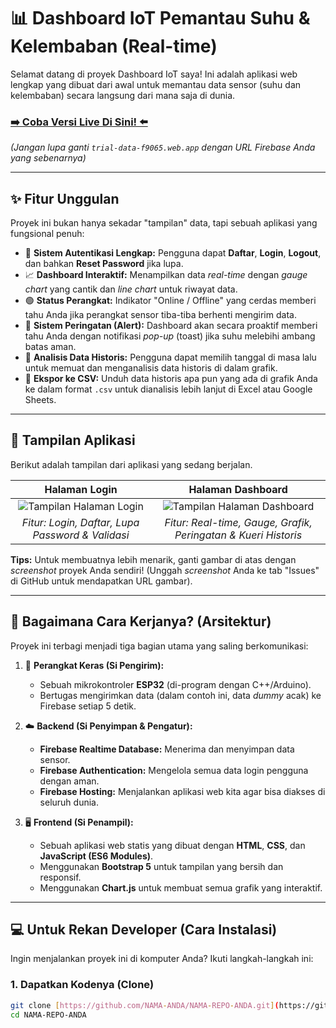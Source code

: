 # 📊 Dashboard IoT Pemantau Suhu & Kelembaban (Real-time)

Selamat datang di proyek Dashboard IoT saya! Ini adalah aplikasi web lengkap yang dibuat dari awal untuk memantau data sensor (suhu dan kelembaban) secara langsung dari mana saja di dunia.

### [➡️ Coba Versi Live Di Sini! ⬅️](https://trial-data-f9065.web.app)
*(Jangan lupa ganti `trial-data-f9065.web.app` dengan URL Firebase Anda yang sebenarnya)*

---

## ✨ Fitur Unggulan

Proyek ini bukan hanya sekadar "tampilan" data, tapi sebuah aplikasi yang fungsional penuh:

* 🔐 **Sistem Autentikasi Lengkap:** Pengguna dapat **Daftar**, **Login**, **Logout**, dan bahkan **Reset Password** jika lupa.
* 📈 **Dashboard Interaktif:** Menampilkan data *real-time* dengan *gauge chart* yang cantik dan *line chart* untuk riwayat data.
* 🟢 **Status Perangkat:** Indikator "Online / Offline" yang cerdas memberi tahu Anda jika perangkat sensor tiba-tiba berhenti mengirim data.
* 🔔 **Sistem Peringatan (Alert):** Dashboard akan secara proaktif memberi tahu Anda dengan notifikasi *pop-up* (toast) jika suhu melebihi ambang batas aman.
* 📅 **Analisis Data Historis:** Pengguna dapat memilih tanggal di masa lalu untuk memuat dan menganalisis data historis di dalam grafik.
* 📄 **Ekspor ke CSV:** Unduh data historis apa pun yang ada di grafik Anda ke dalam format `.csv` untuk dianalisis lebih lanjut di Excel atau Google Sheets.

---

## 📸 Tampilan Aplikasi

Berikut adalah tampilan dari aplikasi yang sedang berjalan.

| Halaman Login | Halaman Dashboard |
| :---: | :---: |
| ![Tampilan Halaman Login](httpsEXAMPLE_IMAGE_URL/login.png) | ![Tampilan Halaman Dashboard](httpsEXAMPLE_IMAGE_URL/dashboard.png) |
| *Fitur: Login, Daftar, Lupa Password & Validasi* | *Fitur: Real-time, Gauge, Grafik, Peringatan & Kueri Historis* |

**Tips:** Untuk membuatnya lebih menarik, ganti gambar di atas dengan *screenshot* proyek Anda sendiri! (Unggah *screenshot* Anda ke tab "Issues" di GitHub untuk mendapatkan URL gambar).

---

## 🔧 Bagaimana Cara Kerjanya? (Arsitektur)

Proyek ini terbagi menjadi tiga bagian utama yang saling berkomunikasi:

1.  🧠 **Perangkat Keras (Si Pengirim):**
    * Sebuah mikrokontroler **ESP32** (di-program dengan C++/Arduino).
    * Bertugas mengirimkan data (dalam contoh ini, data *dummy* acak) ke Firebase setiap 5 detik.

2.  ☁️ **Backend (Si Penyimpan & Pengatur):**
    * **Firebase Realtime Database:** Menerima dan menyimpan data sensor.
    * **Firebase Authentication:** Mengelola semua data login pengguna dengan aman.
    * **Firebase Hosting:** Menjalankan aplikasi web kita agar bisa diakses di seluruh dunia.

3.  🖥️ **Frontend (Si Penampil):**
    * Sebuah aplikasi web statis yang dibuat dengan **HTML**, **CSS**, dan **JavaScript (ES6 Modules)**.
    * Menggunakan **Bootstrap 5** untuk tampilan yang bersih dan responsif.
    * Menggunakan **Chart.js** untuk membuat semua grafik yang interaktif.



---

## 💻 Untuk Rekan Developer (Cara Instalasi)

Ingin menjalankan proyek ini di komputer Anda? Ikuti langkah-langkah ini:

### 1. Dapatkan Kodenya (Clone)
```bash
git clone [https://github.com/NAMA-ANDA/NAMA-REPO-ANDA.git](https://github.com/NAMA-ANDA/NAMA-REPO-ANDA.git)
cd NAMA-REPO-ANDA